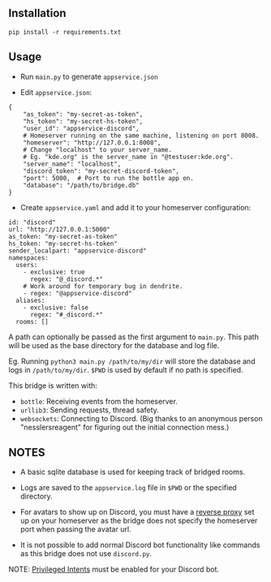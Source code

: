 ## Installation

`pip install -r requirements.txt`

## Usage

* Run `main.py` to generate `appservice.json`

* Edit `appservice.json`:

```
{
    "as_token": "my-secret-as-token",
    "hs_token": "my-secret-hs-token",
    "user_id": "appservice-discord",
    # Homeserver running on the same machine, listening on port 8008.
    "homeserver": "http://127.0.0.1:8008",
    # Change "localhost" to your server_name.
    # Eg. "kde.org" is the server_name in "@testuser:kde.org".
    "server_name": "localhost",
    "discord_token": "my-secret-discord-token",
    "port": 5000,  # Port to run the bottle app on.
    "database": "/path/to/bridge.db"
}
```

* Create `appservice.yaml` and add it to your homeserver configuration:

```
id: "discord"
url: "http://127.0.0.1:5000"
as_token: "my-secret-as-token"
hs_token: "my-secret-hs-token"
sender_localpart: "appservice-discord"
namespaces:
  users:
    - exclusive: true
      regex: "@_discord.*"
    # Work around for temporary bug in dendrite.
    - regex: "@appservice-discord"
  aliases:
    - exclusive: false
      regex: "#_discord.*"
  rooms: []
```

A path can optionally be passed as the first argument to `main.py`. This path will be used as the base directory for the database and log file.

Eg. Running `python3 main.py /path/to/my/dir` will store the database and logs in `/path/to/my/dir`.
`$PWD` is used by default if no path is specified.

This bridge is written with:
* `bottle`: Receiving events from the homeserver.
* `urllib3`: Sending requests, thread safety.
* `websockets`: Connecting to Discord. (Big thanks to an anonymous person "nesslersreagent" for figuring out the initial connection mess.)

## NOTES
* A basic sqlite database is used for keeping track of bridged rooms.

* Logs are saved to the `appservice.log` file in `$PWD` or the specified directory.

* For avatars to show up on Discord, you must have a [reverse proxy](https://github.com/matrix-org/dendrite/blob/master/docs/nginx/monolith-sample.conf) set up on your homeserver as the bridge does not specify the homeserver port when passing the avatar url.

* It is not possible to add normal Discord bot functionality like commands as this bridge does not use `discord.py`.

NOTE: [Privileged Intents](https://discordpy.readthedocs.io/en/latest/intents.html#privileged-intents) must be enabled for your Discord bot.
